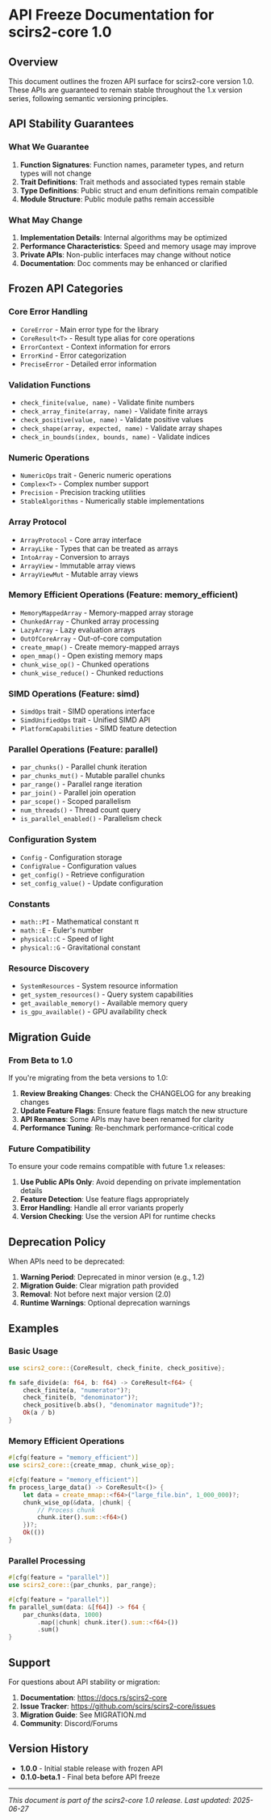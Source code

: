 # API Freeze Documentation for scirs2-core 1.0

## Overview

This document outlines the frozen API surface for scirs2-core version 1.0. These APIs are guaranteed to remain stable throughout the 1.x version series, following semantic versioning principles.

## API Stability Guarantees

### What We Guarantee

1. **Function Signatures**: Function names, parameter types, and return types will not change
2. **Trait Definitions**: Trait methods and associated types remain stable
3. **Type Definitions**: Public struct and enum definitions remain compatible
4. **Module Structure**: Public module paths remain accessible

### What May Change

1. **Implementation Details**: Internal algorithms may be optimized
2. **Performance Characteristics**: Speed and memory usage may improve
3. **Private APIs**: Non-public interfaces may change without notice
4. **Documentation**: Doc comments may be enhanced or clarified

## Frozen API Categories

### Core Error Handling
- `CoreError` - Main error type for the library
- `CoreResult<T>` - Result type alias for core operations
- `ErrorContext` - Context information for errors
- `ErrorKind` - Error categorization
- `PreciseError` - Detailed error information

### Validation Functions
- `check_finite(value, name)` - Validate finite numbers
- `check_array_finite(array, name)` - Validate finite arrays
- `check_positive(value, name)` - Validate positive values
- `check_shape(array, expected, name)` - Validate array shapes
- `check_in_bounds(index, bounds, name)` - Validate indices

### Numeric Operations
- `NumericOps` trait - Generic numeric operations
- `Complex<T>` - Complex number support
- `Precision` - Precision tracking utilities
- `StableAlgorithms` - Numerically stable implementations

### Array Protocol
- `ArrayProtocol` - Core array interface
- `ArrayLike` - Types that can be treated as arrays
- `IntoArray` - Conversion to arrays
- `ArrayView` - Immutable array views
- `ArrayViewMut` - Mutable array views

### Memory Efficient Operations (Feature: memory_efficient)
- `MemoryMappedArray` - Memory-mapped array storage
- `ChunkedArray` - Chunked array processing
- `LazyArray` - Lazy evaluation arrays
- `OutOfCoreArray` - Out-of-core computation
- `create_mmap()` - Create memory-mapped arrays
- `open_mmap()` - Open existing memory maps
- `chunk_wise_op()` - Chunked operations
- `chunk_wise_reduce()` - Chunked reductions

### SIMD Operations (Feature: simd)
- `SimdOps` trait - SIMD operations interface
- `SimdUnifiedOps` trait - Unified SIMD API
- `PlatformCapabilities` - SIMD feature detection

### Parallel Operations (Feature: parallel)
- `par_chunks()` - Parallel chunk iteration
- `par_chunks_mut()` - Mutable parallel chunks
- `par_range()` - Parallel range iteration
- `par_join()` - Parallel join operation
- `par_scope()` - Scoped parallelism
- `num_threads()` - Thread count query
- `is_parallel_enabled()` - Parallelism check

### Configuration System
- `Config` - Configuration storage
- `ConfigValue` - Configuration values
- `get_config()` - Retrieve configuration
- `set_config_value()` - Update configuration

### Constants
- `math::PI` - Mathematical constant π
- `math::E` - Euler's number
- `physical::C` - Speed of light
- `physical::G` - Gravitational constant

### Resource Discovery
- `SystemResources` - System resource information
- `get_system_resources()` - Query system capabilities
- `get_available_memory()` - Available memory query
- `is_gpu_available()` - GPU availability check

## Migration Guide

### From Beta to 1.0

If you're migrating from the beta versions to 1.0:

1. **Review Breaking Changes**: Check the CHANGELOG for any breaking changes
2. **Update Feature Flags**: Ensure feature flags match the new structure
3. **API Renames**: Some APIs may have been renamed for clarity
4. **Performance Tuning**: Re-benchmark performance-critical code

### Future Compatibility

To ensure your code remains compatible with future 1.x releases:

1. **Use Public APIs Only**: Avoid depending on private implementation details
2. **Feature Detection**: Use feature flags appropriately
3. **Error Handling**: Handle all error variants properly
4. **Version Checking**: Use the version API for runtime checks

## Deprecation Policy

When APIs need to be deprecated:

1. **Warning Period**: Deprecated in minor version (e.g., 1.2)
2. **Migration Guide**: Clear migration path provided
3. **Removal**: Not before next major version (2.0)
4. **Runtime Warnings**: Optional deprecation warnings

## Examples

### Basic Usage
```rust
use scirs2_core::{CoreResult, check_finite, check_positive};

fn safe_divide(a: f64, b: f64) -> CoreResult<f64> {
    check_finite(a, "numerator")?;
    check_finite(b, "denominator")?;
    check_positive(b.abs(), "denominator magnitude")?;
    Ok(a / b)
}
```

### Memory Efficient Operations
```rust
#[cfg(feature = "memory_efficient")]
use scirs2_core::{create_mmap, chunk_wise_op};

#[cfg(feature = "memory_efficient")]
fn process_large_data() -> CoreResult<()> {
    let data = create_mmap::<f64>("large_file.bin", 1_000_000)?;
    chunk_wise_op(&data, |chunk| {
        // Process chunk
        chunk.iter().sum::<f64>()
    })?;
    Ok(())
}
```

### Parallel Processing
```rust
#[cfg(feature = "parallel")]
use scirs2_core::{par_chunks, par_range};

#[cfg(feature = "parallel")]
fn parallel_sum(data: &[f64]) -> f64 {
    par_chunks(data, 1000)
        .map(|chunk| chunk.iter().sum::<f64>())
        .sum()
}
```

## Support

For questions about API stability or migration:

1. **Documentation**: https://docs.rs/scirs2-core
2. **Issue Tracker**: https://github.com/scirs/scirs2-core/issues
3. **Migration Guide**: See MIGRATION.md
4. **Community**: Discord/Forums

## Version History

- **1.0.0** - Initial stable release with frozen API
- **0.1.0-beta.1** - Final beta before API freeze

---

*This document is part of the scirs2-core 1.0 release.*
*Last updated: 2025-06-27*